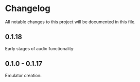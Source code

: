# Changelog

All notable changes to this project will be documented in this file.

## 0.1.18

Early stages of audio functionality

## 0.1.0 - 0.1.17

Emulator creation.
